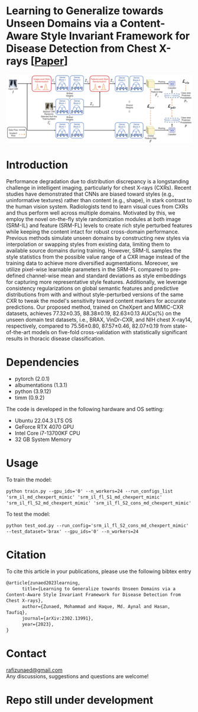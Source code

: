 # Learning to Generalize towards Unseen Domains via a Content-Aware Style Invariant Framework for Disease Detection from Chest X-rays [[Paper](https://arxiv.org/abs/2302.13991)]

![](assets/overall_framework.png)

# Introduction
Performance degradation due to distribution discrepancy is a longstanding challenge in intelligent imaging, particularly for chest X-rays (CXRs). Recent studies have demonstrated that CNNs are biased toward styles (e.g., uninformative textures) rather than content (e.g., shape), in stark contrast to the human vision system. Radiologists tend to learn visual cues from CXRs and thus perform well across multiple domains. Motivated by this, we employ the novel on-the-fly style randomization modules at both image (SRM-IL) and feature (SRM-FL) levels to create rich style perturbed features while keeping the content intact for robust cross-domain performance. Previous methods simulate unseen domains by constructing new styles via interpolation or swapping styles from existing data, limiting them to available source domains during training. However, SRM-IL samples the style statistics from the possible value range of a CXR image instead of the training data to achieve more diversified augmentations. Moreover, we utilize pixel-wise learnable parameters in the SRM-FL compared to pre-defined channel-wise mean and standard deviations as style embeddings for capturing more representative style features. Additionally, we leverage consistency regularizations on global semantic features and predictive distributions from with and without style-perturbed versions of the same CXR to tweak the model's sensitivity toward content markers for accurate predictions. Our proposed method, trained on CheXpert and MIMIC-CXR datasets, achieves 77.32&plusmn;0.35, 88.38&plusmn;0.19, 82.63&plusmn;0.13 AUCs(\%) on the unseen domain test datasets, i.e., BRAX, VinDr-CXR, and NIH chest X-ray14, respectively, compared to 75.56&plusmn;0.80, 87.57&plusmn;0.46, 82.07&plusmn;0.19 from state-of-the-art models on five-fold cross-validation with statistically significant results in thoracic disease classification.

# Dependencies
- pytorch (2.0.1)
- albumentations (1.3.1)
- python (3.9.12)
- timm (0.9.2)

The code is developed in the following hardware and OS setting:
- Ubuntu 22.04.3 LTS OS
- GeForce RTX 4070 GPU
- Intel Core i7-13700KF CPU
- 32 GB System Memory

# Usage
To train the model:
```
python train.py --gpu_ids='0' --n_workers=24 --run_configs_list 'srm_il_md_chexpert_mimic' 'srm_il_fl_S1_md_chexpert_mimic' 'srm_il_fl_S2_md_chexpert_mimic' 'srm_il_fl_S2_cons_md_chexpert_mimic'
```
To test the model:
```
python test_ood.py --run_config='srm_il_fl_S2_cons_md_chexpert_mimic' --test_dataset='brax' --gpu_ids='0' --n_workers=24
```

# Citation
To cite this article in your publications, please use the following bibtex entry
```
@article{zunaed2023learning,
      title={Learning to Generalize towards Unseen Domains via a Content-Aware Style Invariant Framework for Disease Detection from Chest X-rays}, 
      author={Zunaed, Mohammad and Haque, Md. Aynal and Hasan, Taufiq},
      journal={arXiv:2302.13991},
      year={2023},
}
```

# Contact
rafizunaed@gmail.com <br>
Any discussions, suggestions and questions are welcome!

# Repo still under development
